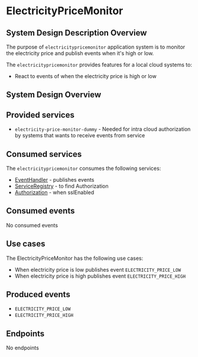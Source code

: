 # ElectricityPriceMonitor

<a name="electricitypricemonitor_sdd" />

## System Design Description Overview

The purpose of `electricitypricemonitor` application system is to monitor the electricity price and publish events when it's high or low.

The `electricitypricemonitor` provides features for a local cloud systems to:
* React to events of when the electricity price is high or low

<a name="electricitypricemonitor_sysd" />

## System Design Overview

<a name="electricitypricemonitor_provided_services" />

## Provided services

* `electricity-price-monitor-dummy` - Needed for intra cloud authorization by systems that wants to receive events from service

<a name="electricitypricemonitor_consumed_services" />

## Consumed services

The `electricitypricemonitor` consumes the following services:
* [EventHandler](https://github.com/arrowhead-f/core-java-spring/blob/aitia-docs/eventhandler) - publishes events
* [ServiceRegistry](https://github.com/arrowhead-f/core-java-spring/blob/aitia-docs/serviceregistry) - to find Authorization
* [Authorization](https://github.com/arrowhead-f/core-java-spring/blob/aitia-docs/authorization) - when sslEnabled

<a name="electricitypricemonitor_consumed_events" />

## Consumed events

No consumed events

<a name="electricitypricemonitor_usecases" />

## Use cases

The ElectricityPriceMonitor has the following use cases:
* When electricity price is low publishes event `ELECTRICITY_PRICE_LOW`
* When electricity price is high publishes event `ELECTRICITY_PRICE_HIGH`

<a name="electricitypricemonitor_endpoints" />

## Produced events

* `ELECTRICITY_PRICE_LOW`
* `ELECTRICITY_PRICE_HIGH`

## Endpoints

No endpoints
